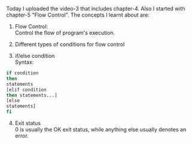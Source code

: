 Today I uploaded the video-3 that includes chapter-4. Also I started with chapter-5 "Flow Control". The concepts I learnt about are:

1. Flow Control:    
Control the flow of program's execution.

2. Different types of conditions for flow control

3. if/else condition        
Syntax:
```bash
if condition
then
statements
[elif condition
then statements...]
[else
statements]
fi
```

4. Exit status          
0 is usually the OK exit status, while anything else usually denotes an error.